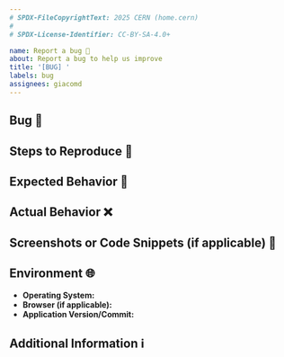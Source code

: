 ```yaml
---
# SPDX-FileCopyrightText: 2025 CERN (home.cern)
#
# SPDX-License-Identifier: CC-BY-SA-4.0+

name: Report a bug 🐛
about: Report a bug to help us improve
title: '[BUG] '
labels: bug
assignees: giacomd
---
```


## Bug 📝

<!-- A clear and concise description of what the bug is. -->

## Steps to Reproduce 🔄

<!-- Enumerate all the steps to reproduce the bug again. -->

## Expected Behavior 🤔

<!-- A clear and concise description of what you expected to happen. -->

## Actual Behavior ❌

<!-- A clear and concise description of what actually happened. -->

## Screenshots or Code Snippets (if applicable) 📸

<!--
  If applicable, add screenshots or code snippets to help explain your problem.
-->

## Environment 🌐

- **Operating System:**
- **Browser (if applicable):**
- **Application Version/Commit:**

## Additional Information ℹ️

<!--
  Add any other information about the problem, such as relevant logs or error
  messages.
-->
